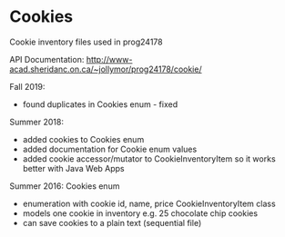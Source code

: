 # Cookies
Cookie inventory files used in prog24178

API Documentation: http://www-acad.sheridanc.on.ca/~jollymor/prog24178/cookie/

Fall 2019:
- found duplicates in Cookies enum - fixed

Summer 2018:
- added cookies to Cookies enum
- added documentation for Cookie enum values
- added cookie accessor/mutator to CookieInventoryItem so it works better with Java Web Apps

Summer 2016: 
Cookies enum
- enumeration with cookie id, name, price
CookieInventoryItem class
- models one cookie in inventory e.g. 25 chocolate chip cookies
- can save cookies to a plain text (sequential file)

